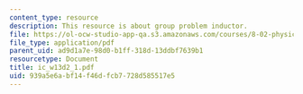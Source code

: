 ```yaml
---
content_type: resource
description: This resource is about group problem inductor.
file: https://ol-ocw-studio-app-qa.s3.amazonaws.com/courses/8-02-physics-ii-electricity-and-magnetism-spring-2007/939a5e6abf14f46dfcb7728d585517e5_ic_w13d2_1.pdf
file_type: application/pdf
parent_uid: ad9d1a7e-98d0-b1ff-318d-13ddbf7639b1
resourcetype: Document
title: ic_w13d2_1.pdf
uid: 939a5e6a-bf14-f46d-fcb7-728d585517e5
---
```


